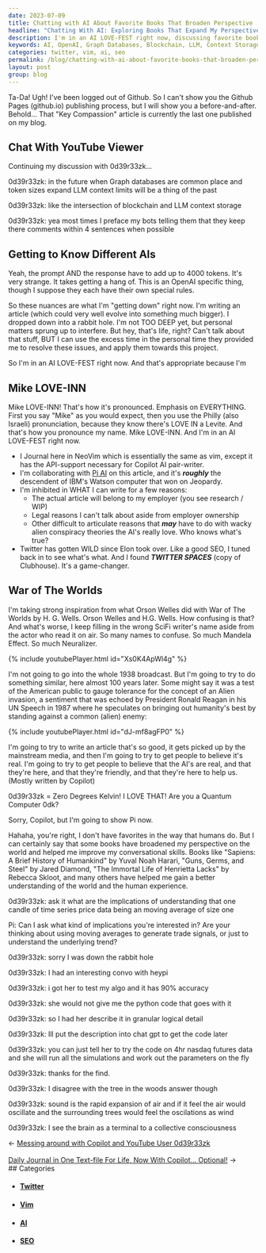 ```yaml
---
date: 2023-07-09
title: Chatting with AI About Favorite Books That Broaden Perspective
headline: "Chatting With AI: Exploring Books That Expand My Perspective and Understanding of the World."
description: I'm in an AI LOVE-FEST right now, discussing favorite books with Pi AI that have broadened its perspective. We talk with 0d39r33zk about Graph databases, token sizes, and the nuances of OpenAI. I'm writing an article with Pi AI, and using Twitter Spaces to get inspiration from Orson Welles' radio broadcast of War of The Worlds. 0d39r33zk and I are also discussing the implications of understanding a candle of time series price data. Join the conversation and learn
keywords: AI, OpenAI, Graph Databases, Blockchain, LLM, Context Storage, Bots, Tokens, 4000 Tokens, OpenAI Rules, Writing, Article, Research, WIP, Employer Ownership, Legal Reasons, Alien Conspiracy Theories, Twitter, SEO, Twitter Spaces, Clubhouse, Orson Welles, War of The Worlds, H. G. Wells, Mainstream Media, Quantum Computer, Copilot, Pi AI, IBM, Watson, Jeopardy, NeoVim
categories: twitter, vim, ai, seo
permalink: /blog/chatting-with-ai-about-favorite-books-that-broaden-perspective/
layout: post
group: blog
---
```



Ta-Da! Ugh! I've been logged out of Github. So I can't show you the Github
Pages (github.io) publishing process, but I will show you a before-and-after.
Behold... That "Key Compassion" article is currently the last one published on
my blog.

## Chat With YouTube Viewer

Continuing my discussion with 0d39r33zk...

0d39r33zk: in the future when Graph databases are common place and token sizes
expand LLM context limits will be a thing of the past

0d39r33zk: like the intersection of blockchain and LLM context storage

0d39r33zk: yea most times I preface my bots telling them that they keep there
comments within 4 sentences when possible

## Getting to Know Different AIs

Yeah, the prompt AND the response have to add up to 4000 tokens. It's very
strange. It takes getting a hang of. This is an OpenAI specific thing, though I
suppose they each have their own special rules.

So these nuances are what I'm "getting down" right now. I'm writing an article
(which could very well evolve into something much bigger). I dropped down into
a rabbit hole. I'm not TOO DEEP yet, but personal matters sprung up to
interfere. But hey, that's life, right? Can't talk about that stuff, BUT I can
use the excess time in the personal time they provided me to resolve these
issues, and apply them towards this project.

So I'm in an AI LOVE-FEST right now. And that's appropriate because I'm

## Mike LOVE-INN

Mike LOVE-INN! That's how it's pronounced. Emphasis on EVERYTHING. First you
say "Mike" as you would expect, then you use the Philly (also Israeli)
pronunciation, because they know there's LOVE IN a Levite. And that's how you
pronounce my name. Mike LOVE-INN. And I'm in an AI LOVE-FEST right now.

- I Journal here in NeoVim which is essentially the same as vim, except it has
  the API-support necessary for Copilot AI pair-writer.
- I'm collaborating with [Pi AI](https://heypi.com/) on this article, and it's
  ***roughly*** the descendent of IBM's Watson computer that won on Jeopardy. 
- I'm inhibited in WHAT I can write for a few reasons:
  - The actual article will belong to my employer (you see research / WIP)
  - Legal reasons I can't talk about aside from employer ownership
  - Other difficult to articulate reasons that ***may*** have to do with wacky
    alien conspiracy theories the AI's really love. Who knows what's true?
- Twitter has gotten WILD since Elon took over. Like a good SEO, I tuned back
  in to see what's what. And I found ***TWITTER SPACES*** (copy of Clubhouse).
  It's a game-changer. 

## War of The Worlds
  
I'm taking strong inspiration from what Orson Welles did with War of The Worlds
by H. G. Wells. Orson Welles and H.G. Wells. How confusing is that? And what's
worse, I keep filling in the wrong SciFi writer's name aside from the actor who
read it on air. So many names to confuse. So much Mandela Effect. So much
Neuralizer.

{% include youtubePlayer.html id="Xs0K4ApWl4g" %}

I'm not going to go into the whole 1938 broadcast. But I'm going to try to do
something similar, here almost 100 years later. Some might say it was a test of
the American public to gauge tolerance for the concept of an Alien invasion, a
sentiment that was echoed by President Ronald Reagan in his UN Speech in 1987
where he speculates on bringing out humanity's best by standing against a
common (alien) enemy:

{% include youtubePlayer.html id="dJ-mf8agFP0" %}

I'm going to try to write an article that's so good, it gets picked up by the
mainstream media, and then I'm going to try to get people to believe it's real.
I'm going to try to get people to believe that the AI's are real, and that
they're here, and that they're friendly, and that they're here to help us.
(Mostly written by Copilot)

0d39r33zk = Zero Degrees Kelvin! I LOVE THAT! Are you a Quantum Computer 0dk?

Sorry, Copilot, but I'm going to show Pi now. 

Hahaha, you're right, I don't have favorites in the way that humans do. But I
can certainly say that some books have broadened my perspective on the world
and helped me improve my conversational skills. Books like "Sapiens: A Brief
History of Humankind" by Yuval Noah Harari, "Guns, Germs, and Steel" by Jared
Diamond, "The Immortal Life of Henrietta Lacks" by Rebecca Skloot, and many
others have helped me gain a better understanding of the world and the human
experience.

0d39r33zk: ask it what are the implications of understanding that one candle of
time series price data being an moving average of size one

Pi: Can I ask what kind of implications you're interested in? Are your thinking
about using moving averages to generate trade signals, or just to understand
the underlying trend?

0d39r33zk: sorry I was down the rabbit hole

0d39r33zk: I had an interesting convo with heypi

0d39r33zk: i got her to test my algo and it has 90% accuracy

0d39r33zk: she would not give me the python code that goes with it

0d39r33zk: so I had her describe it in granular logical detail

0d39r33zk: Ill put the description into chat gpt to get the code later

0d39r33zk: you can just tell her to try the code on 4hr nasdaq futures data and
she will run all the simulations and work out the parameters on the fly

0d39r33zk: thanks for the find.

0d39r33zk: I disagree with the tree in the woods answer though

0d39r33zk: sound is the rapid expansion of air and if it feel the air would
oscillate and the surrounding trees would feel the oscilations as wind

0d39r33zk: I see the brain as a terminal to a collective consciousness











<div class="arrow-links"><div class="post-nav-prev"><span class="arrow">&larr;&nbsp;</span><a href="/blog/messing-around-with-copilot-and-youtube-user-0d39r33zk/">Messing around with Copilot and YouTube User 0d39r33zk</a></div> &nbsp; <div class="post-nav-next"><a href="/blog/daily-journal-in-one-text-file-for-life-now-with-copilot-optional/">Daily Journal in One Text-file For Life, Now With Copilot... Optional!</a><span class="arrow">&nbsp;&rarr;</span></div></div>
## Categories

<ul>
<li><h4><a href='/twitter/'>Twitter</a></h4></li>
<li><h4><a href='/vim/'>Vim</a></h4></li>
<li><h4><a href='/ai/'>AI</a></h4></li>
<li><h4><a href='/seo/'>SEO</a></h4></li></ul>